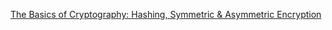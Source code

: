 [The Basics of Cryptography: Hashing, Symmetric & Asymmetric Encryption](https://www.youtube.com/watch?v=n55btqNYts4)
